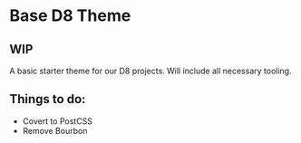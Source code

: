 # Base D8 Theme

## WIP

A basic starter theme for our D8 projects. Will include all necessary tooling.

## Things to do:
- Covert to PostCSS
- Remove Bourbon